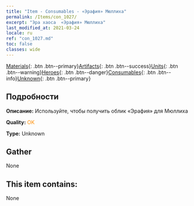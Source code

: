 ```yaml
---
title: "Item - Consumables - «Эрафия» Мюллиха"
permalink: /Items/con_1027/
excerpt: "Эра хаоса  «Эрафия» Мюллиха"
last_modified_at: 2021-03-24
locale: ru
ref: "con_1027.md"
toc: false
classes: wide
---
```

 [Materials](/ru/Items/){: .btn .btn--primary}[Artifacts](/ru/Items/Artifacts/){: .btn .btn--success}[Units](/ru/Items/Units/){: .btn .btn--warning}[Heroes](/ru/Items/Heroes/){: .btn .btn--danger}[Consumables](/ru/Items/Consumables/){: .btn .btn--info}[Unknown](/ru/Items/Unknown/){: .btn .btn--primary}

## Подробности
 **Описание:** Используйте, чтобы получить облик «Эрафия» для Мюллиха

 **Quality:** <span style="color: #FF8C00">OK</span>

 **Type:** Unknown

## Gather

  None

## This item contains:

  None

